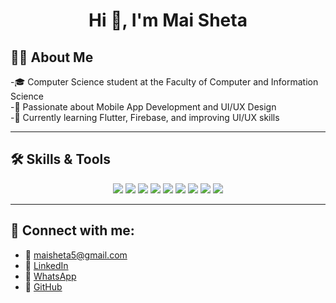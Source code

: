 <h1 align="center">Hi 👋, I'm Mai Sheta</h1>

## 👩‍💻 About Me  
-🎓 Computer Science student at the Faculty of Computer and Information Science  
-📱 Passionate about Mobile App Development and UI/UX Design  
-🌱 Currently learning Flutter, Firebase, and improving UI/UX skills

---

## 🛠️ Skills & Tools

<p align="center">
  <img src="https://img.shields.io/badge/FLUTTER-02569B?style=for-the-badge&logo=flutter&logoColor=white" />
  <img src="https://img.shields.io/badge/DART-0175C2?style=for-the-badge&logo=dart&logoColor=white" />
  <img src="https://img.shields.io/badge/FIREBASE-FFCA28?style=for-the-badge&logo=firebase&logoColor=black" />
  <img src="https://img.shields.io/badge/FIGMA-F24E1E?style=for-the-badge&logo=figma&logoColor=white" />
  <img src="https://img.shields.io/badge/UI/UX-E34F26?style=for-the-badge&logo=html5&logoColor=white" />
  <img src="https://img.shields.io/badge/GIT-F05032?style=for-the-badge&logo=git&logoColor=white" />
  <img src="https://img.shields.io/badge/GITHUB-181717?style=for-the-badge&logo=github&logoColor=white" />
  <img src="https://img.shields.io/badge/API-00BFFF?style=for-the-badge" />
  <img src="https://img.shields.io/badge/INTEGRATION-FFA500?style=for-the-badge" />
</p>

---

## 📩 Connect with me:

- 📧 [maisheta5@gmail.com](mailto:maysheta5@gmail.com)  
- 💼 [LinkedIn](www.linkedin.com/in/mai-sheta)  
- 💬 [WhatsApp](https://wa.me/201143496764)  
- 🐙 [GitHub](https://github.com/maisheta)
